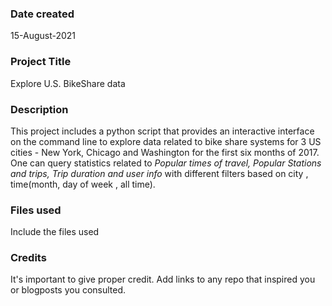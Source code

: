 ### Date created
15-August-2021

### Project Title
Explore U.S. BikeShare data

### Description
This project includes a python script that provides an interactive interface on 
the command line to explore data related to bike share systems for 3 US cities -
New York, Chicago and Washington for the first six months of 2017.
One can query statistics related to *Popular times of travel, Popular Stations and
trips, Trip duration and user info* with different filters based on city ,
time(month, day of week  , all time).

### Files used
Include the files used

### Credits
It's important to give proper credit. Add links to any repo that inspired you or blogposts you consulted.
